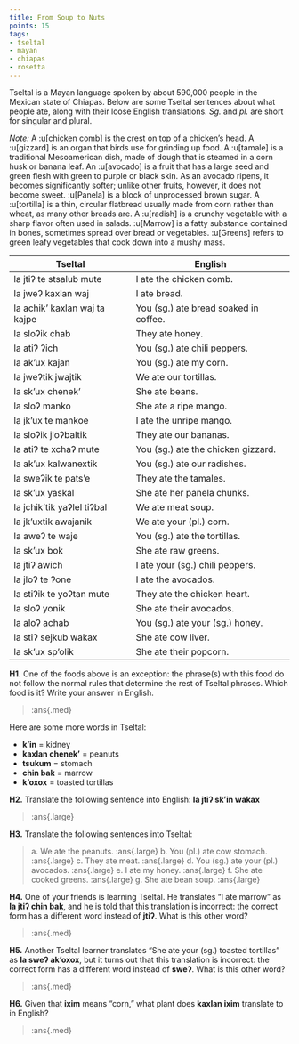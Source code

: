 ```yaml
---
title: From Soup to Nuts
points: 15
tags:
- tseltal
- mayan
- chiapas
- rosetta
---
```


Tseltal is a Mayan language spoken by about 590,000 people in the Mexican state of Chiapas. Below are
some Tseltal sentences about what people ate, along with their loose English translations. *Sg.* and *pl.* are
short for singular and plural.

*Note:* A :u[chicken comb] is the crest on top of a chicken’s head. A :u[gizzard] is an organ that birds use for grinding
up food. A :u[tamale] is a traditional Mesoamerican dish, made of dough that is steamed in a corn husk or
banana leaf. An :u[avocado] is a fruit that has a large seed and green flesh with green to purple or black skin. As
an avocado ripens, it becomes significantly softer; unlike other fruits, however, it does not become sweet.
:u[Panela] is a block of unprocessed brown sugar. A :u[tortilla] is a thin, circular flatbread usually made from corn
rather than wheat, as many other breads are. A :u[radish] is a crunchy vegetable with a sharp flavor often used
in salads. :u[Marrow] is a fatty substance contained in bones, sometimes spread over bread or vegetables.
:u[Greens] refers to green leafy vegetables that cook down into a mushy mass.

| Tseltal | English |
| - | - |
| la jtiʔ te stsalub mute | I ate the chicken comb. |
| la jweʔ kaxlan waj | I ate bread. |
| la achik’ kaxlan waj ta kajpe | You (sg.) ate bread soaked in coffee. |
| la sloʔik chab | They ate honey. |
| la atiʔ ʔich | You (sg.) ate chili peppers. |
| la ak’ux kajan | You (sg.) ate my corn. |
| la jweʔtik jwajtik | We ate our tortillas. |
| la sk’ux chenek’ | She ate beans. |
| la sloʔ manko | She ate a ripe mango. |
| la jk’ux te mankoe | I ate the unripe mango. |
| la sloʔik jloʔbaltik | They ate our bananas. |
| la atiʔ te xchaʔ mute | You (sg.) ate the chicken gizzard. |
| la ak’ux kalwanextik | You (sg.) ate our radishes. |
| la sweʔik te pats’e | They ate the tamales. |
| la sk’ux yaskal | She ate her panela chunks. |
| la jchik’tik yaʔlel tiʔbal | We ate meat soup. |
| la jk’uxtik awajanik | We ate your (pl.) corn. |
| la aweʔ te waje | You (sg.) ate the tortillas. |
| la sk’ux bok | She ate raw greens. |
| la jtiʔ awich | I ate your (sg.) chili peppers. |
| la jloʔ te ʔone | I ate the avocados. |
| la stiʔik te yoʔtan mute | They ate the chicken heart. |
| la sloʔ yonik | She ate their avocados. |
| la aloʔ achab | You (sg.) ate your (sg.) honey. |
| la stiʔ sejkub wakax | She ate cow liver. |
| la sk’ux sp’olik | She ate their popcorn. |

**H1.** One of the foods above is an exception: the phrase(s) with this food do not follow the normal rules that
determine the rest of Tseltal phrases. Which food is it? Write your answer in English.

> :ans{.med}

Here are some more words in Tseltal:

- **k’in** = kidney
- **kaxlan chenek’** = peanuts
- **tsukum** = stomach
- **chin bak** = marrow
- **k’oxox** = toasted tortillas

**H2.** Translate the following sentence into English: **la jtiʔ sk’in wakax**

> :ans{.large}

**H3.** Translate the following sentences into Tseltal: 

> a. We ate the peanuts. :ans{.large}
> b. You (pl.) ate cow stomach. :ans{.large}
> c. They ate meat. :ans{.large}
> d. You (sg.) ate your (pl.) avocados. :ans{.large}
> e. I ate my honey. :ans{.large}
> f. She ate cooked greens. :ans{.large}
> g. She ate bean soup. :ans{.large}

**H4.** One of your friends is learning Tseltal. He translates “I ate marrow” as **la jtiʔ chin bak**, and he is told that
this translation is incorrect: the correct form has a different word instead of **jtiʔ**. What is this other word?

> :ans{.med}

**H5.** Another Tseltal learner translates “She ate your (sg.) toasted tortillas” as **la sweʔ ak’oxox**, but it turns
out that this translation is incorrect: the correct form has a different word instead of **sweʔ**. What is this other
word?

> :ans{.med}

**H6.** Given that **ixim** means “corn,” what plant does **kaxlan ixim** translate to in English?

> :ans{.med}